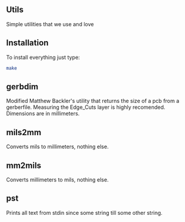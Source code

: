 Utils
-----

Simple utilities that we use and love


Installation
------------

To install everything just type:


```sh
make
```


gerbdim
-------

Modified Matthew Backler's utility that returns the size of a pcb from a gerberfile.
Measuring the Edge_Cuts layer is highly recomended.
Dimensions are in millimeters.


mils2mm
-------

Converts mils to millimeters, nothing else.


mm2mils
-------

Converts millimeters to mils, nothing else.


pst
---

Prints all text from stdin since some string till some other string.
